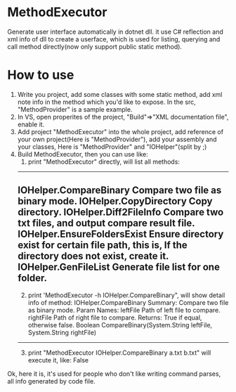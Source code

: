 # MethodExecutor
Generate user interface automatically in dotnet dll. 
it use C# reflection and xml info of dll to create a userface, which is used for listing, querying and call method directly(now only support public static method).

# How to use
1. Write you project, add some classes with some static method, add xml note info in the method which you'd like to expose.
   In the src, "MethodProvider" is a sample example.
2. In VS, open properites of the project, "Build"=>"XML documentation file", enable it.
3. Add project "MethodExecutor" into the whole project, add reference of your own project(Here is "MethodProvider"), add your assembly and your classes, Here is "MethodProvider" and "IOHelper"(split by ;)
4. Build MethodExecutor, then you can use like:
   1) print "MethodExecutor" directly, will list all methods:
    -----------------------------------------------
    IOHelper.CompareBinary
         Compare two file as binary mode.
    IOHelper.CopyDirectory
        Copy directory.
    IOHelper.Diff2FileInfo
        Compare two txt files, and output compare result file.
    IOHelper.EnsureFoldersExist
        Ensure directory exist for certain file path, this is,
            If the directory does not exist, create it.
    IOHelper.GenFileList
        Generate file list for one folder.
    -----------------------------------------------
   2) print 'MethodExecutor -h IOHelper.CompareBinary", will show detail info of method:
    IOHelper.CompareBinary
    Summary:
            Compare two file as binary mode.
    Param Names:
            leftFile        Path of left file to compare.
            rightFile       Path of right file to compare.
    Returns:
            True if equal, otherwise false.
    Boolean CompareBinary(System.String leftFile, System.String rightFile)
    -----------------------------------------------
    3) print "MethodExecutor IOHelper.CompareBinary a.txt b.txt" will execute it, like:
    False

Ok, here it is, it's used for people who don't like writing command parses, all info generated by code file.
